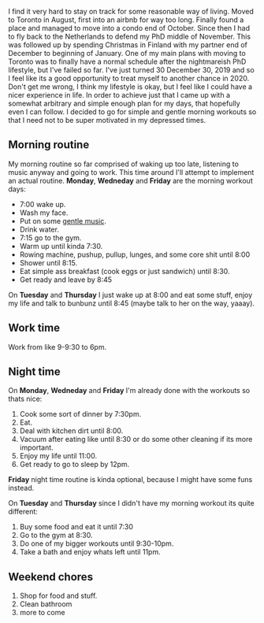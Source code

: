 I find it very hard to stay on track for some reasonable way of living. Moved to Toronto in August, first into an airbnb 
for way too long. Finally found a place and managed to move into a condo end of October. Since then I had to fly back
to the Netherlands to defend my PhD middle of November. This was followed up by spending Christmas in Finland 
with my partner end of December to beginning of January. One of my main plans with moving to Toronto was to finally have a
normal schedule after the nightmareish PhD lifestyle, but I've failed so far. I've just turned 30 December 30, 2019 and so
I feel like its a good opportunity to treat myself to another chance in 2020. Don't get me wrong, I think my lifestyle is
okay, but I feel like I could have a nicer experience in life. In order to achieve just that I came up with a somewhat 
arbitrary and simple enough plan for my days, that hopefully even I can follow. I decided to go for simple and gentle 
morning workouts so that I need not to be super motivated in my depressed times. 

## Morning routine

My morning routine so far comprised of waking up too late, listening to music anyway and going to work.
This time around I'll attempt to implement an actual routine. **Monday**, **Wedneday** and **Friday** are the
morning workout days:

- 7:00 wake up.
- Wash my face.
- Put on some [gentle music](https://www.youtube.com/watch?v=zreVOAijs2Y).
- Drink water.
- 7:15 go to the gym.
- Warm up until kinda 7:30.
- Rowing machine, pushup, pullup, lunges, and some core shit until 8:00
- Shower until 8:15.
- Eat simple ass breakfast (cook eggs or just sandwich) until 8:30.
- Get ready and leave by 8:45

On **Tuesday** and **Thursday** I just wake up at 8:00 and eat some stuff, enjoy my life and talk
to bunbunz until 8:45 (maybe talk to her on the way, yaaay). 


## Work time
Work from like 9-9:30 to 6pm.

## Night time

On **Monday**, **Wedneday** and **Friday** I'm already done with the workouts so thats nice:

1. Cook some sort of dinner by 7:30pm.
2. Eat.
3. Deal with kitchen dirt until 8:00.
4. Vacuum after eating like until 8:30 or do some other cleaning if its more important.
5. Enjoy my life until 11:00.
6. Get ready to go to sleep by 12pm.

**Friday** night time routine is kinda optional, because I might have some funs instead.   

On **Tuesday** and **Thursday** since I didn't have my morning workout its quite different:

1. Buy some food and eat it until 7:30
2. Go to the gym at 8:30. 
3. Do one of my bigger workouts until 9:30-10pm.
4. Take a bath and enjoy whats left until 11pm.


## Weekend chores

1. Shop for food and stuff.
2. Clean bathroom
3. more to come

